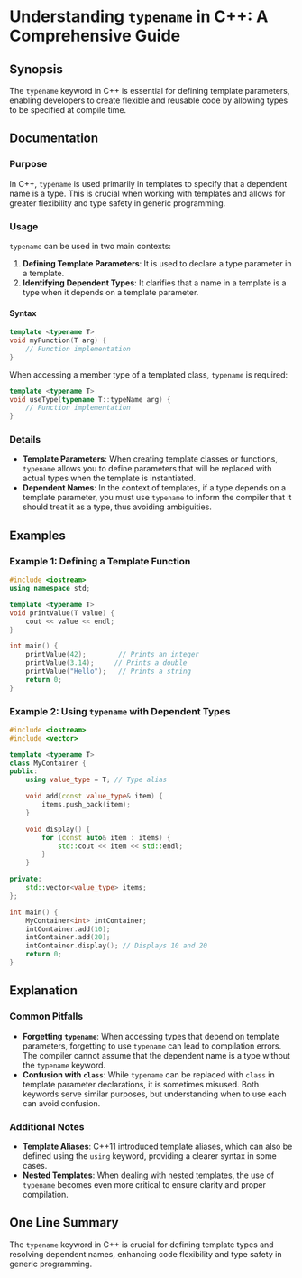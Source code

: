 <!--
Meta Description: # Understanding `typename` in C++: A Comprehensive Guide ## Synopsis The `typename` keyword in C++ is essential for defining template parameters, enab...
Meta Keywords: typename, template, type, when, types
-->

# Understanding `typename` in C++: A Comprehensive Guide

## Synopsis
The `typename` keyword in C++ is essential for defining template parameters, enabling developers to create flexible and reusable code by allowing types to be specified at compile time.

## Documentation
### Purpose
In C++, `typename` is used primarily in templates to specify that a dependent name is a type. This is crucial when working with templates and allows for greater flexibility and type safety in generic programming.

### Usage
`typename` can be used in two main contexts:
1. **Defining Template Parameters**: It is used to declare a type parameter in a template.
2. **Identifying Dependent Types**: It clarifies that a name in a template is a type when it depends on a template parameter.

#### Syntax
```cpp
template <typename T>
void myFunction(T arg) {
    // Function implementation
}
```

When accessing a member type of a templated class, `typename` is required:
```cpp
template <typename T>
void useType(typename T::typeName arg) {
    // Function implementation
}
```

### Details
- **Template Parameters**: When creating template classes or functions, `typename` allows you to define parameters that will be replaced with actual types when the template is instantiated.
- **Dependent Names**: In the context of templates, if a type depends on a template parameter, you must use `typename` to inform the compiler that it should treat it as a type, thus avoiding ambiguities.

## Examples
### Example 1: Defining a Template Function
```cpp
#include <iostream>
using namespace std;

template <typename T>
void printValue(T value) {
    cout << value << endl;
}

int main() {
    printValue(42);        // Prints an integer
    printValue(3.14);     // Prints a double
    printValue("Hello");   // Prints a string
    return 0;
}
```

### Example 2: Using `typename` with Dependent Types
```cpp
#include <iostream>
#include <vector>

template <typename T>
class MyContainer {
public:
    using value_type = T; // Type alias

    void add(const value_type& item) {
        items.push_back(item);
    }

    void display() {
        for (const auto& item : items) {
            std::cout << item << std::endl;
        }
    }

private:
    std::vector<value_type> items;
};

int main() {
    MyContainer<int> intContainer;
    intContainer.add(10);
    intContainer.add(20);
    intContainer.display(); // Displays 10 and 20
    return 0;
}
```

## Explanation
### Common Pitfalls
- **Forgetting `typename`**: When accessing types that depend on template parameters, forgetting to use `typename` can lead to compilation errors. The compiler cannot assume that the dependent name is a type without the `typename` keyword.
- **Confusion with `class`**: While `typename` can be replaced with `class` in template parameter declarations, it is sometimes misused. Both keywords serve similar purposes, but understanding when to use each can avoid confusion.

### Additional Notes
- **Template Aliases**: C++11 introduced template aliases, which can also be defined using the `using` keyword, providing a clearer syntax in some cases.
- **Nested Templates**: When dealing with nested templates, the use of `typename` becomes even more critical to ensure clarity and proper compilation.

## One Line Summary
The `typename` keyword in C++ is crucial for defining template types and resolving dependent names, enhancing code flexibility and type safety in generic programming.